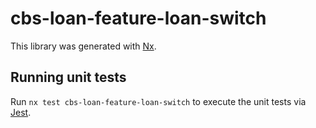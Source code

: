 # cbs-loan-feature-loan-switch

This library was generated with [Nx](https://nx.dev).

## Running unit tests

Run `nx test cbs-loan-feature-loan-switch` to execute the unit tests via [Jest](https://jestjs.io).
